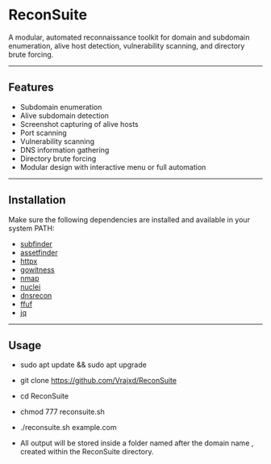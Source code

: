 # ReconSuite

A modular, automated reconnaissance toolkit for domain and subdomain enumeration, alive host detection, vulnerability scanning, and directory brute forcing.

---

## Features

- Subdomain enumeration
- Alive subdomain detection
- Screenshot capturing of alive hosts
- Port scanning 
- Vulnerability scanning
- DNS information gathering
- Directory brute forcing
- Modular design with interactive menu or full automation

---

## Installation

Make sure the following dependencies are installed and available in your system PATH:

- [subfinder](https://github.com/projectdiscovery/subfinder)
- [assetfinder](https://github.com/tomnomnom/assetfinder)
- [httpx](https://github.com/projectdiscovery/httpx)
- [gowitness](https://github.com/sensepost/gowitness)
- [nmap](https://nmap.org/)
- [nuclei](https://github.com/projectdiscovery/nuclei)
- [dnsrecon](https://github.com/darkoperator/dnsrecon)
- [ffuf](https://github.com/ffuf/ffuf)
- [jq](https://stedolan.github.io/jq/)

---

## Usage

- sudo apt update && sudo apt upgrade
- git clone https://github.com/Vrajxd/ReconSuite
- cd ReconSuite
- chmod 777 reconsuite.sh
- ./reconsuite.sh example.com

- All output will be stored inside a folder named after the domain name , created within the ReconSuite directory.
